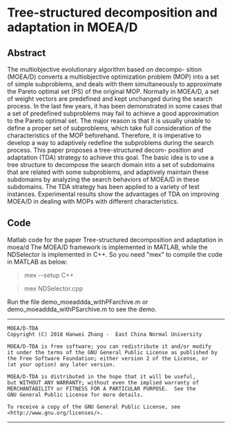 # Tree-structured decomposition and adaptation in MOEA/D

## Abstract
The multiobjective evolutionary algorithm based on decompo-
sition (MOEA/D) converts a multiobjective optimization problem (MOP)
into a set of simple subproblems, and deals with them simultaneously to
approximate the Pareto optimal set (PS) of the original MOP. Normally
in MOEA/D, a set of weight vectors are predefined and kept unchanged
during the search process. In the last few years, it has been demonstrated
in some cases that a set of predefined subproblems may fail to achieve a
good approximation to the Pareto optimal set. The major reason is that
it is usually unable to define a proper set of subproblems, which take full
consideration of the characteristics of the MOP beforehand. Therefore,
it is imperative to develop a way to adaptively redefine the subproblems
during the search process. This paper proposes a tree-structured decom-
position and adaptation (TDA) strategy to achieve this goal. The basic
idea is to use a tree structure to decompose the search domain into a
set of subdomains that are related with some subproblems, and adaptively
maintain these subdomains by analyzing the search behaviors of
MOEA/D in these subdomains. The TDA strategy has been applied to
a variety of test instances. Experimental results show the advantages
of TDA on improving MOEA/D in dealing with MOPs with different
characteristics.

## Code
Matlab code for the paper Tree-structured decomposition and adaptation in moea/d
The MOEA/D framework is implemented in MATLAB, while the NDSelector is implemented in C++. 
So you need "mex" to compile the code in MATLAB as below:

> mex --setup C++

> mex NDSelector.cpp

Run the file demo_moeaddda_withPFarchive.m or demo_moeaddda_withPSarchive.m to see the demo.

-----------------------------------
    MOEA/D-TDA
    Copyright (C) 2018 Hanwei Zhang -  East China Normal University

    MOEA/D-TDA is free software; you can redistribute it and/or modify
    it under the terms of the GNU General Public License as published by
    the Free Software Foundation; either version 2 of the License, or
    (at your option) any later version.

    MOEA/D-TDA is distributed in the hope that it will be useful,
    but WITHOUT ANY WARRANTY; without even the implied warranty of
    MERCHANTABILITY or FITNESS FOR A PARTICULAR PURPOSE.  See the
    GNU General Public License for more details.

    To receive a copy of the GNU General Public License, see <http://www.gnu.org/licenses/>.
-------------------------------------
